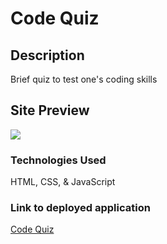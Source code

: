 # Code Quiz

## Description

Brief quiz to test one's coding skills

## Site Preview

![](assets/images/screenshot--app.png)

### Technologies Used

HTML, CSS, & JavaScript

### Link to deployed application

[Code Quiz](https://joelecox1.github.io/code-quiz/)
